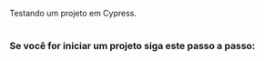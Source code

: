 Testando um projeto em Cypress. <h1>
 
 ### Se você for iniciar um projeto siga este passo a passo:
 
